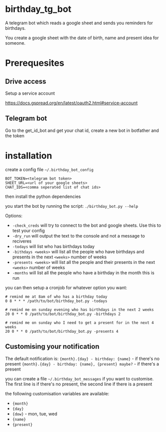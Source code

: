# birthday_tg_bot


A telegram bot which reads a google sheet and sends you reminders for birthdays.

You create a google sheet with the date of birth, name and present idea for someone.


# Prerequesites

## Drive access
Setup a service account

https://docs.gspread.org/en/latest/oauth2.html#service-account


## Telegram bot

Go to the get_id_bot and get your chat id, create a new bot in botfather and the token

# installation

create a config file `~/.birthday_bot_config`

```
BOT_TOKEN=<telegram bot token>
SHEET_URL=<url of your google sheets>
CHAT_IDS=<comma seperated list of chat ids>
```

then install the python dependencies

you start the bot by running the script:
`./birthday_bot.py --help`


Options:
 * `-check_creds` will try to connect to the bot and google sheets. Use this to test your config
 * `-dry_run` will output the text to the console and not a message to reciveres
 * `-todays` will list who has birthdays today
 * `-bithdays <weeks>` will list all the people who have birthdays and presents in the next `<weeks>` number of weeks
 * `-presents <weeks>` will list all the people and their presents in the next `<weeks>` number of weeks
 * `-months` will list all the people who have a birthday in the month this is run


you can then setup a cronjob for whatever option you want:
```
# remind me at 8am of who has a birthday today
0 8 * * * /path/to/bot/birthday_bot.py -todays

# remind me on sunday evening who has birthdays in the next 2 weeks
20 0 * * 0 /path/to/bot/birthday_bot.py -birthdays 2

# remind me on sunday who I need to get a present for in the next 4 weeks
20 0 * * 0 /path/to/bot/birthday_bot.py -presents 4
```


## Customising your notification

The default notification is:
`{month}.{day} - birthday: {name}` - if there's no present
`{month}.{day} - birthday: {name}, {present} maybe?` - if there's a present

you can create a file `~/.birthday_bot_messages` if you want to customise.
The first line is if there's no present, the second line if there is a present

the following customisation variables are available:
* `{month}`
* `{day}`
* `{dow}` - mon, tue, wed
* `{name}`
* `{present}`

